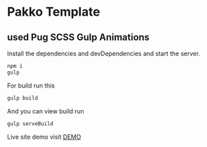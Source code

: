 # Pakko Template
## used Pug SCSS Gulp Animations
Install the dependencies and devDependencies and start the server.
```sh
npm i
gulp
```
For build run this
```sh
gulp build
```
And you can view build run
```sh
gulp serveBuild
```
Live site demo visit [DEMO](http://link.com)
